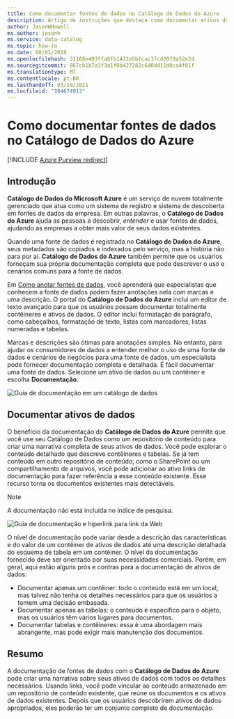 ```yaml
---
title: Como documentar fontes de dados no Catálogo de Dados do Azure
description: Artigo de instruções que destaca como documentar ativos de dados no Catálogo de Dados do Azure.
author: JasonWHowell
ms.author: jasonh
ms.service: data-catalog
ms.topic: how-to
ms.date: 08/01/2019
ms.openlocfilehash: 21168e403ffa8fb1472a5bfcac1fcd2079a52e2d
ms.sourcegitcommit: 867cb1b7a1f3a1f0b427282c648d411d0ca4f81f
ms.translationtype: MT
ms.contentlocale: pt-BR
ms.lasthandoff: 03/19/2021
ms.locfileid: "104674913"
---
```

# <a name="how-to-document-data-sources-in-azure-data-catalog"></a>Como documentar fontes de dados no Catálogo de Dados do Azure

[!INCLUDE [Azure Purview redirect](../../includes/data-catalog-use-purview.md)]

## <a name="introduction"></a>Introdução
**Catálogo de Dados do Microsoft Azure** é um serviço de nuvem totalmente gerenciado que atua como um sistema de registro e sistema de descoberta em fontes de dados da empresa. Em outras palavras, o **Catálogo de Dados do Azure** ajuda as pessoas a descobrir, *entender* e usar fontes de dados, ajudando as empresas a obter mais valor de seus dados existentes.

Quando uma fonte de dados é registrada no **Catálogo de Dados do Azure**, seus metadados são copiados e indexados pelo serviço, mas a história não para por aí. **Catálogo de Dados do Azure** também permite que os usuários forneçam sua própria documentação completa que pode descrever o uso e cenários comuns para a fonte de dados.

Em [Como anotar fontes de dados](data-catalog-how-to-annotate.md), você aprenderá que especialistas que conhecem a fonte de dados podem fazer anotações nela com marcas e uma descrição. O portal do **Catálogo de Dados do Azure** inclui um editor de texto avançado para que os usuários possam documentar totalmente contêineres e ativos de dados. O editor inclui formatação de parágrafo, como cabeçalhos, formatação de texto, listas com marcadores, listas numeradas e tabelas.

Marcas e descrições são ótimas para anotações simples. No entanto, para ajudar os consumidores de dados a entender melhor o uso de uma fonte de dados e cenários de negócios para uma fonte de dados, um especialista pode fornecer documentação completa e detalhada. É fácil documentar uma fonte de dados. Selecione um ativo de dados ou um contêiner e escolha **Documentação**.

![Guia de documentação em um catálogo de dados](media/data-catalog-documentation/data-catalog-documentation.png)

## <a name="documenting-data-assets"></a>Documentar ativos de dados
O benefício da documentação do **Catálogo de Dados do Azure** permite que você use seu Catálogo de Dados como um repositório de conteúdo para criar uma narrativa completa de seus ativos de dados. Você pode explorar o conteúdo detalhado que descreve contêineres e tabelas. Se já tem conteúdo em outro repositório de conteúdo, como o SharePoint ou um compartilhamento de arquivos, você pode adicionar ao ativo links de documentação para fazer referência a esse conteúdo existente. Esse recurso torna os documentos existentes mais detectáveis.

> [!NOTE]
> A documentação não está incluída no índice de pesquisa.
>

![Guia de documentação e hiperlink para link da Web](media/data-catalog-documentation/data-catalog-documentation2.png)

O nível de documentação pode variar desde a descrição das características e do valor de um contêiner de ativos de dados até uma descrição detalhada do esquema de tabela em um contêiner. O nível da documentação fornecido deve ser orientado por suas necessidades comerciais. Porém, em geral, aqui estão alguns prós e contras para a documentação de ativos de dados:

* Documentar apenas um contêiner: todo o conteúdo está em um local, mas talvez não tenha os detalhes necessários para que os usuários a tomem uma decisão embasada.
* Documentar apenas as tabelas: o conteúdo é específico para o objeto, mas os usuários têm vários lugares para documentos.
* Documentar tabelas e contêineres: essa é uma abordagem mais abrangente, mas pode exigir mais manutenção dos documentos.

## <a name="summary"></a>Resumo
A documentação de fontes de dados com o **Catálogo de Dados do Azure** pode criar uma narrativa sobre seus ativos de dados com todos os detalhes necessários.  Usando links, você pode vincular ao conteúdo armazenado em um repositório de conteúdo existente, que reúne os documentos e os ativos de dados existentes. Depois que os usuários descobrirem ativos de dados apropriados, eles poderão ter um conjunto completo de documentação.
